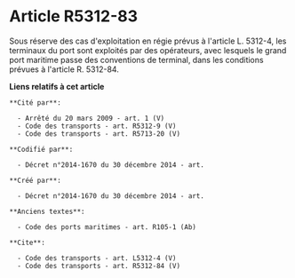 # Article R5312-83

Sous réserve des cas d'exploitation en régie prévus à l'article L. 5312-4, les terminaux du port sont exploités par des
opérateurs, avec lesquels le grand port maritime passe des conventions de terminal, dans les conditions prévues à l'article
R. 5312-84.

**Liens relatifs à cet article**

	**Cité par**:

	  - Arrêté du 20 mars 2009 - art. 1 (V)
	  - Code des transports - art. R5312-9 (V)
	  - Code des transports - art. R5713-20 (V)

	**Codifié par**:

	  - Décret n°2014-1670 du 30 décembre 2014 - art.

	**Créé par**:

	  - Décret n°2014-1670 du 30 décembre 2014 - art.

	**Anciens textes**:

	  - Code des ports maritimes - art. R105-1 (Ab)

	**Cite**:

	  - Code des transports - art. L5312-4 (V)
	  - Code des transports - art. R5312-84 (V)

